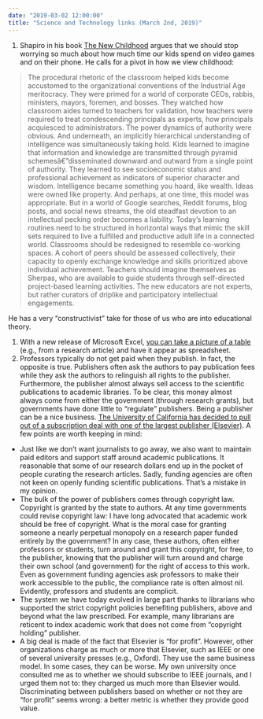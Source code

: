 ```yaml
---
date: "2019-03-02 12:00:00"
title: "Science and Technology links (March 2nd, 2019)"
---
```




1. Shapiro in his book [The New Childhood](https://www.amazon.com/gp/product/B07CWNCKCB) argues that we should stop worrying so much about how much time our kids spend on video games and on their phone. He calls for a pivot in how we view childhood:<br/>

> The procedural rhetoric of the classroom helped kids become accustomed to the organizational conventions of the Industrial Age meritocracy. They were primed for a world of corporate CEOs, rabbis, ministers, mayors, foremen, and bosses. They watched how classroom aides turned to teachers for validation, how teachers were required to treat condescending principals as experts, how principals acquiesced to administrators. The power dynamics of authority were obvious. And underneath, an implicitly hierarchical understanding of intelligence was simultaneously taking hold. Kids learned to imagine that information and knowledge are transmitted through pyramid schemesâ€”disseminated downward and outward from a single point of authority. They learned to see socioeconomic status and professional achievement as indicators of superior character and wisdom. Intelligence became something you hoard, like wealth. Ideas were owned like property. And perhaps, at one time, this model was appropriate. But in a world of Google searches, Reddit forums, blog posts, and social news streams, the old steadfast devotion to an intellectual pecking order becomes a liability. Today&rsquo;s learning routines need to be structured in horizontal ways that mimic the skill sets required to live a fulfilled and productive adult life in a connected world. Classrooms should be redesigned to resemble co-working spaces. A cohort of peers should be assessed collectively, their capacity to openly exchange knowledge and skills prioritized above individual achievement. Teachers should imagine themselves as Sherpas, who are available to guide students through self-directed project-based learning activities. The new educators are not experts, but rather curators of driplike and participatory intellectual engagements.



He has a very &ldquo;constructivist&rdquo; take for those of us who are into educational theory.
1. With a new release of Microsoft Excel, [you can take a picture of a table](https://www.microsoft.com/en-us/microsoft-365/blog/2019/02/28/new-to-microsoft-365-in-february-advance-security-and-empower-a-modern-workplace/#excel) (e.g., from a research article) and have it appear as spreadsheet.
1. Professors typically do not get paid when they publish. In fact, the opposite is true. Publishers often ask the authors to pay publication fees while they ask the authors to relinguish all rights to the publisher. Furthermore, the publisher almost always sell access to the scientific publications to academic libraries. To be clear, this money almost always come from either the government (through research grants), but governments have done little to &ldquo;regulate&rdquo; publishers. Being a publisher can be a nice business. [The University of California has decided to pull out of a subscription deal with one of the largest publisher (Elsevier)](https://www.universityofcalifornia.edu/press-room/uc-terminates-subscriptions-worlds-largest-scientific-publisher-push-open-access-publicly). A few points are worth keeping in mind:

- Just like we don&rsquo;t want journalists to go away, we also want to maintain paid editors and support staff around academic publications. It reasonable that some of our research dollars end up in the pocket of people curating the research articles. Sadly, funding agencies are often not keen on openly funding scientific publications. That&rsquo;s a mistake in my opinion.
- The bulk of the power of publishers comes through copyright law. Copyright is granted by the state to authors. At any time governments could revise copyright law: I have long advocated that academic work should be free of copyright. What is the moral case for granting someone a nearly perpetual monopoly on a research paper funded entirely by the government? In any case, these authors, often either professors or students, turn around and grant this copyright, for free, to the publisher, knowing that the publisher will turn around and charge their own school (and government) for the right of access to this work. Even as government funding agencies ask professors to make their work accessible to the public, the compliance rate is often almost nil. Evidently, professors and students are complicit. 
- The system we have today evolved in large part thanks to librarians who supported the strict copyright policies benefiting publishers, above and beyond what the law prescribed. For example, many librarians are reticent to index academic work that does not come from &ldquo;copyright holding&rdquo; publisher.
- A big deal is made of the fact that Elsevier is &ldquo;for profit&rdquo;. However, other organizations charge as much or more that Elsevier, such as IEEE or one of several university presses (e.g., Oxford). They use the same business model. In some cases, they can be worse. My own university once consulted me as to whether we should subscribe to IEEE journals, and I urged them not to: they charged us much more than Elsevier would. Discriminating between publishers based on whether or not they are &ldquo;for profit&rdquo; seems wrong: a better metric is whether they provide good value. 



